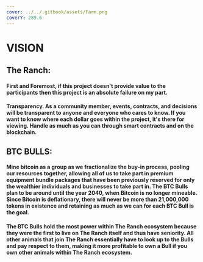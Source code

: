 ```yaml
---
cover: ../../.gitbook/assets/Farm.png
coverY: 289.6
---
```


# VISION

## The Ranch:&#x20;

#### First and Foremost, if this project doesn't provide value to the participants then this project is an absolute failure on my part.&#x20;

#### Transparency. As a community member, events, contracts, and decisions will be transparent to anyone and everyone who cares to know. If you want to know where each dollar goes within the project, it's there for viewing. Handle as much as you can through smart contracts and on the blockchain. &#x20;

## BTC BULLS:&#x20;

#### Mine bitcoin as a group as we fractionalize the buy-in process, pooling our resources together, allowing all of us to take part in premium equipment bundle packages that have been previously reserved for only the wealthier individuals and businesses to take part in. The BTC Bulls plan to be around until the year 2040, when Bitcoin is no longer mineable. Since Bitcoin is deflationary, there will never be more than 21,000,000 tokens in existence and retaining as much as we can for each BTC Bull is the goal.&#x20;

#### The BTC Bulls hold the most power within The Ranch ecosystem because they were the first to live on The Ranch itself and thus have seniority. All other animals that join The Ranch essentially have to look up to the Bulls and pay respect to them, making it more profitable to own a Bull if you own other animals within The Ranch ecosystem.&#x20;

